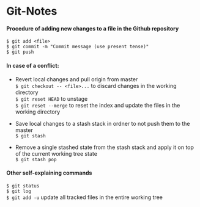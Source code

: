 # Git-Notes

#### Procedure of adding new changes to a file in the Github repository
`$ git add <file>`  
`$ git commit -m "Commit message (use present tense)"`  
`$ git push`


#### In case of a conflict:
* Revert local changes and pull origin from master  
`$ git checkout -- <file>...` to discard changes in the working directory  
`$ git reset HEAD` to unstage  
`$ git reset --merge` to reset the index and update the files in the working directory

* Save local changes to a stash stack in ordner to not push them to the master  
`$ git stash`

* Remove a single stashed state from the stash stack and apply it on top of the current working tree state  
`$ git stash pop`


#### Other self-explaining commands
`$ git status`  
`$ git log`  
`$ git add -u` update all tracked files in the entire working tree


